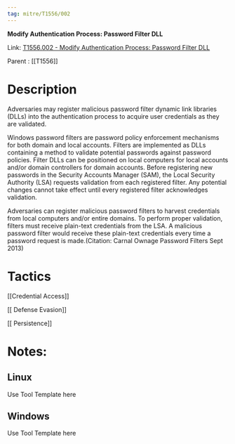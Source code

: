 ```yaml
---
tag: mitre/T1556/002
---
```


**Modify Authentication Process: Password Filter DLL**

Link: [T1556.002 - Modify Authentication Process: Password Filter DLL](https://attack.mitre.org/techniques/T1556/002)

Parent : [[T1556]]


# Description

Adversaries may register malicious password filter dynamic link libraries (DLLs) into the authentication process to acquire user credentials as they are validated. 

Windows password filters are password policy enforcement mechanisms for both domain and local accounts. Filters are implemented as DLLs containing a method to validate potential passwords against password policies. Filter DLLs can be positioned on local computers for local accounts and/or domain controllers for domain accounts. Before registering new passwords in the Security Accounts Manager (SAM), the Local Security Authority (LSA) requests validation from each registered filter. Any potential changes cannot take effect until every registered filter acknowledges validation. 

Adversaries can register malicious password filters to harvest credentials from local computers and/or entire domains. To perform proper validation, filters must receive plain-text credentials from the LSA. A malicious password filter would receive these plain-text credentials every time a password request is made.(Citation: Carnal Ownage Password Filters Sept 2013)

# Tactics


[[Credential Access]]

[[ Defense Evasion]]

[[ Persistence]]


# Notes:

## Linux

Use Tool Template here

## Windows

Use Tool Template here